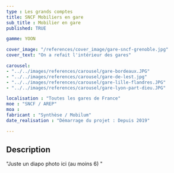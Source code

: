 ```yaml
---
type : Les grands comptes
title: SNCF Mobiliers en gare
sub_title : Mobilier en gare
published: TRUE

gamme: YOON 

cover_image: "/references/cover_image/gare-sncf-grenoble.jpg"
cover_text: "On a refait l'intérieur des gares"

carousel: 
- "../../images/references/carousel/gare-bordeaux.JPG"
- "../../images/references/carousel/gare-de-lest.jpg"
- "../../images/references/carousel/gare-lille-flandres.JPG"
- "../../images/references/carousel/gare-lyon-part-dieu.JPG"

localisation : "Toutes les gares de France"
moe : "SNCF / AREP"
moa : 
fabricant : "Synthèse / Mobilum"
date_realisation : "Démarrage du projet : Depuis 2019"

---
```


## Description
 "Juste un diapo photo ici (au moins 6) "